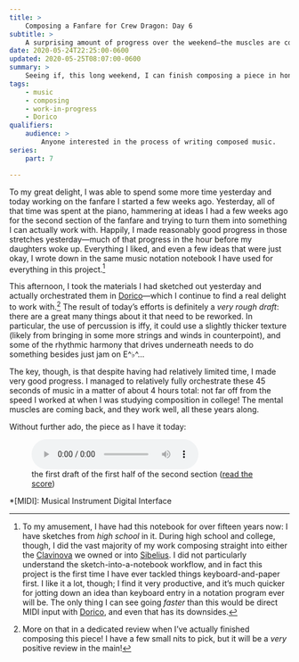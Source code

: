 ```yaml
---
title: >
    Composing a Fanfare for Crew Dragon: Day 6
subtitle: >
    A surprising amount of progress over the weekend—the muscles are coming back!
date: 2020-05-24T22:25:00-0600
updated: 2020-05-25T08:07:00-0600
summary: >
    Seeing if, this long weekend, I can finish composing a piece in honor of the upcoming SpaceX crewed test flight—a historic moment. I made really good progress today!
tags:
    - music
    - composing
    - work-in-progress
    - Dorico
qualifiers:
    audience: >
        Anyone interested in the process of writing composed music.
series:
    part: 7

---
```


To my great delight, I was able to spend some more time yesterday and today working on the fanfare I started a few weeks ago. Yesterday, all of that time was spent at the piano, hammering at ideas I had a few weeks ago for the second section of the fanfare and trying to turn them into something I can actually work with. Happily, I made reasonably good progress in those stretches yesterday—much of that progress in the hour before my daughters woke up. Everything I liked, and even a few ideas that were just okay, I wrote down in the same music notation notebook I have used for everything in this project.[^1]

This afternoon, I took the materials I had sketched out yesterday and actually orchestrated them in [Dorico][4]—which I continue to find a real delight to work with.[^2] The result of today’s efforts is definitely a *very rough draft*: there are a great many things about it that need to be reworked. In particular, the use of percussion is iffy, it could use a slightly thicker texture (likely from bringing in some more strings and winds in counterpoint), and some of the rhythmic harmony that drives underneath needs to do something besides just jam on E^♭^…

The key, though, is that despite having had relatively limited time, I made very good progress. I managed to relatively fully orchestrate these 45 seconds of music in a matter of about 4 hours total: not far off from the speed I worked at when I was studying composition in college! The mental muscles are coming back, and they work well, all these years along.

Without further ado, the piece as I have it today:

<figure>
  <audio
    src="https://cdn.chriskrycho.com/file/chriskrycho-com/music/crew-dragon-2/day-6.mp3"
    title="thefirst draft of the first half of the second section"
    controls
  ></audio>
  <figcaption>the first draft of the first half of the second section (<a href="https://cdn.chriskrycho.com/file/chriskrycho-com/music/crew-dragon-2/day-6.pdf">read the score</a>)</figcaption>
</figure>



*[MIDI]: Musical Instrument Digital Interface

[^1]: To my amusement, I have had this notebook for over fifteen years now: I have sketches from *high school* in it. During high school and college, though, I did the vast majority of my work composing straight into either the [Clavinova][1] we owned or into [Sibelius][2]. I did not particularly understand the sketch-into-a-notebook workflow, and in fact this project is the first time I have ever tackled things keyboard-and-paper first. I like it a lot, though; I find it very productive, and it’s much quicker for jotting down an idea than keyboard entry in a notation program ever will be. The only thing I can see going *faster* than this would be direct MIDI input with [Dorico][3], and even that has its downsides.

[^2]: More on that in a dedicated review when I’ve actually finished composing this piece! I have a few small nits to pick, but it will be a *very* positive review in the main!

[1]: https://en.wikipedia.org/wiki/Clavinova
[2]: https://en.wikipedia.org/wiki/Sibelius_(scorewriter)
[3]: https://new.steinberg.net/dorico/
[4]: https://new.steinberg.net/dorico/
